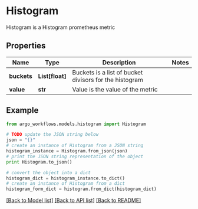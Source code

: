 # Histogram

Histogram is a Histogram prometheus metric

## Properties

Name | Type | Description | Notes
------------ | ------------- | ------------- | -------------
**buckets** | **List[float]** | Buckets is a list of bucket divisors for the histogram | 
**value** | **str** | Value is the value of the metric | 

## Example

```python
from argo_workflows.models.histogram import Histogram

# TODO update the JSON string below
json = "{}"
# create an instance of Histogram from a JSON string
histogram_instance = Histogram.from_json(json)
# print the JSON string representation of the object
print Histogram.to_json()

# convert the object into a dict
histogram_dict = histogram_instance.to_dict()
# create an instance of Histogram from a dict
histogram_form_dict = histogram.from_dict(histogram_dict)
```
[[Back to Model list]](../README.md#documentation-for-models) [[Back to API list]](../README.md#documentation-for-api-endpoints) [[Back to README]](../README.md)


